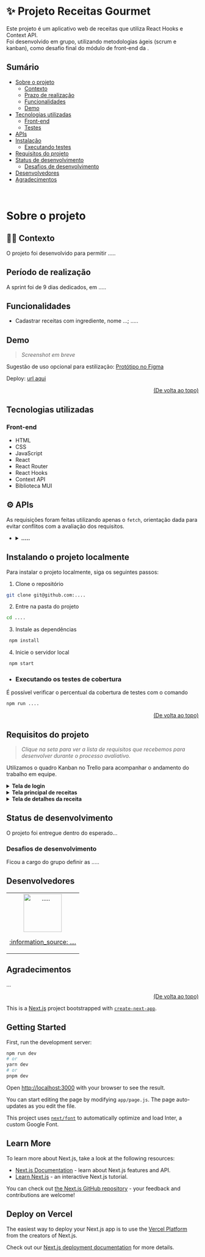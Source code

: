 # :sparkles: Projeto Receitas Gourmet

Este projeto é um aplicativo web de receitas que utiliza React Hooks e Context API.  
Foi desenvolvido em grupo, utilizando metodologias ágeis (scrum e kanban), como desafio final do módulo de front-end da []().  

## Sumário

- [Sobre o projeto](#sobre-o-projeto)
  - [Contexto](#man_technologist-contexto)
  - [Prazo de realização](#prazo-de-realização)
  - [Funcionalidades](#funcionalidades)
  - [Demo](#demo)
- [Tecnologias utilizadas](#tecnologias-utilizadas)  
  - [Front-end](#front-end)  
  - [Testes](#testes)  
- [APIs](#gear-apis)
- [Instalação](#instalando-o-projeto-localmente)
  - [Executando testes](#executando-os-testes-de-cobertura)
- [Requisitos do projeto](#requisitos-do-projeto)
- [Status de desenvolvimento](#status-de-desenvolvimento)
  - [Desafios de desenvolvimento](#desafios-de-desenvolvimento)
- [Desenvolvedores](#desenvolvedores)
- [Agradecimentos](#agradecimentos)


<br/>

# Sobre o projeto

## :man_technologist: Contexto  

O projeto foi desenvolvido para permitir .....

## Período de realização

A sprint foi de 9 dias dedicados, em .....

## Funcionalidades

- Cadastrar receitas com ingrediente, nome ...;
.....

## Demo
> *Screenshot em breve*

Sugestão de uso opcional para estilização: 
<a href="https://www.figma.com/file/" target="_blank">Protótipo no Figma</a>

Deploy: <a href="" target="_blank">url aqui</a>

<p align="right"><a href="#">(De volta ao topo)</a></p>

## Tecnologias utilizadas

### Front-end
- HTML
- CSS
- JavaScript
- React
- React Router
- React Hooks
- Context API
- Biblioteca MUI

## :gear: APIs

As requisições foram feitas  utilizando apenas o `fetch`, orientação dada para evitar conflitos com a avaliação dos requisitos.

* <details><summary><b> .....</b></summary>

    O [The Meal DB](https://www.themealdb.com/) é um banco de dados aberto, mantido pela comunidade, com receitas e ingredientes de todo o mundo.

    Os end-points são bastante ricos, você pode
    [vê-los aqui](https://www.themealdb.com/api.php).

    O modelo de resposta para uma `meal` é o seguinte:
      <details>
      <summary><b>Ver modelo de resposta ...</b></summary>
    ```.....JSON
    ```
  </details>


## Instalando o projeto localmente

Para instalar o projeto localmente, siga os seguintes passos:

1. Clone o repositório
```sh
git clone git@github.com:....
```
2. Entre na pasta do projeto
```sh
cd ....
```
3. Instale as dependências
```sh
 npm install
```
4. Inicie o servidor local
```sh
 npm start
```
- ### Executando os testes de cobertura
É possível verificar o percentual da cobertura de testes com o comando 
```sh
npm run ....
```

<p align="right"><a href="#sparkles-projeto-receitas-gourmet">(De volta ao topo)</a></p>


## Requisitos do projeto
> *Clique na seta para ver a lista de requisitos que recebemos para desenvolver durante o processo avaliativo.*

Utilizamos o quadro Kanban no Trello para acompanhar o andamento do trabalho em equipe.

<details>
  <summary><strong>Tela de login</strong></summary> 

1. Crie todos os elementos ....
</details>

<details>
  <summary><strong>Tela principal de receitas</strong></summary> 

6. Implemente o ....
</details>

<details>
  <summary><strong>Tela de detalhes da receita</strong></summary> 

22. Desenvolva a tela ...
</details>


## Status de desenvolvimento

O projeto foi entregue dentro do esperado...

### Desafios de desenvolvimento

Ficou a cargo do grupo definir as .....

## Desenvolvedores

<table>
  <tr>
    <td align="center">
      <a href="https://github.com/...." target="_blank">
        <img src="..." width="100px" alt="....."/>
      </a>
      <a href="https:....." target="_blank">
        <p>:information_source: ....</p>
      </a>
    </td>
  </tr>
</table>

## Agradecimentos

...

<p align="right"><a href="#sparkles-projeto-receitas-gourmet">(De volta ao topo)</a></p>



This is a [Next.js](https://nextjs.org/) project bootstrapped with [`create-next-app`](https://github.com/vercel/next.js/tree/canary/packages/create-next-app).

## Getting Started

First, run the development server:

```bash
npm run dev
# or
yarn dev
# or
pnpm dev
```

Open [http://localhost:3000](http://localhost:3000) with your browser to see the result.

You can start editing the page by modifying `app/page.js`. The page auto-updates as you edit the file.

This project uses [`next/font`](https://nextjs.org/docs/basic-features/font-optimization) to automatically optimize and load Inter, a custom Google Font.

## Learn More

To learn more about Next.js, take a look at the following resources:

- [Next.js Documentation](https://nextjs.org/docs) - learn about Next.js features and API.
- [Learn Next.js](https://nextjs.org/learn) - an interactive Next.js tutorial.

You can check out [the Next.js GitHub repository](https://github.com/vercel/next.js/) - your feedback and contributions are welcome!

## Deploy on Vercel

The easiest way to deploy your Next.js app is to use the [Vercel Platform](https://vercel.com/new?utm_medium=default-template&filter=next.js&utm_source=create-next-app&utm_campaign=create-next-app-readme) from the creators of Next.js.

Check out our [Next.js deployment documentation](https://nextjs.org/docs/deployment) for more details.

